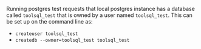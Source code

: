 
Running postgres test requests that local postgres instance has a database called `toolsql_test` that is owned by a user named `toolsql_test`. This can be set up on the command line as:
- `createuser toolsql_test`
- `createdb --owner=toolsql_test toolsql_test`

